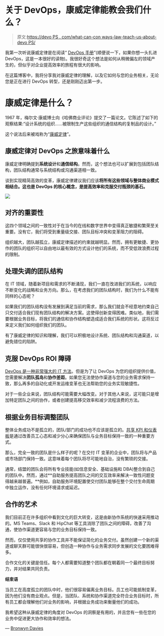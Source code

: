 # 关于 DevOps，康威定律能教会我们什么？

> 原文:[https://devo PS . com/what-can-con ways-law-teach-us-about-devo PS/](https://devops.com/what-can-conways-law-teach-us-about-devops/)

我第一次听说康威定律是在阅读“ [DevOps 手册](https://itrevolution.com/book/the-devops-handbook/)”(顺便说一下，如果你想一头扎进 DevOps，这是一本很好的读物)。我很好奇这个想法是如何从稍微偏左的领域产生的，但似乎对企业提高效率的旅程有很大的影响。

在这篇博客中，我将分享我对康威定律的理解，以及它如何与您的业务相关，无论您是正在进行 DevOps 转型，还是刚刚迈出第一步。

# **康威定律是什么？**

1967 年，梅尔文·康威博士向《哈佛商业评论》提交了一篇论文。它陈述了如下的观察结果:“设计系统的组织……被限制生产这些组织的通信结构的复制品的设计。”

这个说法后来被戏称为“[康威定律](http://www.melconway.com/Home/Conways_Law.html)”。

## **康威定律对 DevOps 之旅意味着什么**

康威定律明确提到**系统设计**和**通信结构**。然而，这个想法也可以扩展到包括团队结构，团队结构通常与系统结构或沟通渠道相一致。

谈到实现精简高效的变革，康威定律建议我们应该**将所有这些领域与整体商业模式相结合。这也是 DevOps 的核心概念，是提高效率和克服交付瓶颈的基石。**

![](../Images/c62a5f5e93823d719b799cb4de125610.png)

## **对齐的重要性**

这四个领域之间的一致性对于在当今的在线和数字世界中变得真正敏捷和繁荣至关重要。没有它，我们将受到重量级交接、团队目标冲突和变革阻力的阻碍。

组织越大，团队越孤立，康威定律描述的约束就越明显。然而，拥有更敏捷、更协作的团队的组织可以自由地以最有效的方式设计他们的系统，而不受低效浪费过程的限制。

## **处理失调的团队结构**

在 IT 领域，随着新项目和需求的不断涌现，我们一直在改进我们的系统，以响应不断变化的战略和业务方向。那么，在考虑我们的团队结构时，我们为什么不能有同样的心态呢？

如果我们的团队结构没有发展到满足当前的需求，那么我们就会不经意地约束自己只交付适合我们现有团队结构的解决方案。这使得创新变得困难。类似地，我们需要根据业务目标，将我们的通信和协作结构塑造成适合我们系统的形状。这将反过来定义我们如何组织我们的团队。

有了康威定律的知识和理解，我们可以积极地设计系统、团队结构和沟通渠道，以避免错位的陷阱。

## **克服 DevOps ROI 障碍**

[DevOps 是一种非常强大的 IT 方法](https://www.sandhata.com/what-we-do-devops/)。但是为了让 DevOps 为您的组织提供价值，您需要解决**团队孤岛**和**协作差距**。如果您无法使协作渠道与您的业务需求保持一致，那么再多的自动化或开发运维变革也无法帮助您的业务实现敏捷性。

对于一些企业来说，团队结构可能需要大幅改变。对于其他人来说，这可能只是增加特定团队之间的协作，或者创建提高移交效率和减少流程浪费的方法。

## **根据业务目标调整团队**

整体业务成功不是孤立的，团队/部门的成功也不应该是孤立的。[共享 KPI 和仪表板](https://www.sandhata.com/campaigns/building-an-outcomes-driven-kpi-framework/)是通过改善员工心态和减少分心来确保团队与业务目标保持一致的一种重要方式。

那么，完全一致的团队是什么样子的呢？在交付 IT 变革的企业中，团队将与产品或市场部门保持一致。这意味着每个团队将尽可能地自治，没有繁琐的交接。

通常，结盟的团队会将所有专业技能(如信息安全、基础设施和 DBA)整合到自己的团队中。然而，通过**自助服务提高团队之间的交互效率来解决一致性问题变得越来越普遍。**例如，自助服务环境配置使交付团队能够在整个交付生命周期中独立运作，没有任何环境请求或延迟。

## **合作的艺术**

我们目前正在许多组织中看到文化的巨大转变，这是由新协作系统的快速采用推动的。MS Teams、Slack 和 HipChat 等工具消除了团队之间的障碍，改善了沟通，使协作渠道更容易与您的业务目标保持一致。

然而，仅仅使用共享的协作工具并不能保证简化的业务交付。虽然创建一个新的渠道或聊天群可能很快很容易，但创造一种协作与业务需求同步发展的文化要困难得多。

合作文化的关键是信任。每个人都需要知道整个团队都在朝着同一个最终目标努力，并对结果共同负责。

**结束语**

当员工在高度孤立的团队中时，他们很容易偏离业务目标。员工也可能抵制变革，因为他们没有商业观点。但是，当团队、系统和协作渠道完全符合业务目标时，所有员工都会理解他们对业务的影响，并根据业务成功来衡量他们的成功。

我希望这种从康威定律的角度对 DevOps 的洞察是有用的，并且您有一些在您的业务中促进更大协作和效率的想法。

— [Bronwyn Davies](https://devops.com/author/bronwyn-davies/)